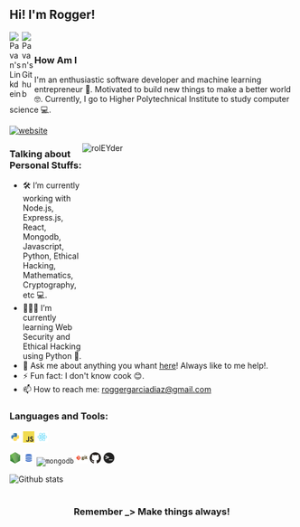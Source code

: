 ## Hi! I'm Rogger! 


<a href="https://www.linkedin.com/in/rogger-garc%C3%ADa-d%C3%ADaz-5100a41b1/">
  <img align="left" alt="Pavan's Linkdein" width="22px" src="https://cdn.jsdelivr.net/npm/simple-icons@v3/icons/linkedin.svg" />
</a>
<a href="https://github.com/RolEYder/">
  <img align="left" alt="Pavan's Github" width="22px" src="https://cdn.jsdelivr.net/npm/simple-icons@v3/icons/github.svg" />
</a>


<br />

### How Am I
I'm an enthusiastic software developer and machine learning entrepreneur 🤩. Motivated to build new things to make a better world  🤓.
Currently, I go to Higher Polytechnical Institute to study computer science 💻. 

[![website](https://img.shields.io/badge/Portfolio-https%3A%2F%2Froleyder.herokuapp.com%2F-blue)](https://roleyder.herokuapp.com/)

<img align="right" height="375" width="375" alt="rolEYder" src="https://avatars0.githubusercontent.com/u/49726414?s=400&u=955d9d057a28cc34d4659c252b3dd5afb2f337f7&v=4" />

### Talking about Personal Stuffs:

- 🛠 I’m currently working with Node.js, Express.js, React, <br />  Mongodb, Javascript, Python, Ethical Hacking, Mathematics, Cryptography, etc 💻.
- 👨🏻‍💻 I’m currently learning Web Security and Ethical Hacking using Python 🚀.
- 💬 Ask me about anything you whant [here](https://github.com/RolEYder/RolEYder/issues/)! Always like to me help!.
- ⚡ Fun fact: I don't know cook 😊.
- 📫 How to reach me: roggergarciadiaz@gmail.com


### Languages and Tools:

<code><img height="20" src="https://raw.githubusercontent.com/github/explore/80688e429a7d4ef2fca1e82350fe8e3517d3494d/topics/python/python.png" alt="python"></code>
<code><img height="20" src="https://raw.githubusercontent.com/github/explore/80688e429a7d4ef2fca1e82350fe8e3517d3494d/topics/javascript/javascript.png" alt="javascript"></code>
<code><img height="20" src="https://raw.githubusercontent.com/github/explore/80688e429a7d4ef2fca1e82350fe8e3517d3494d/topics/react/react.png" alt="react"></code>

<code><img height="20" src="https://raw.githubusercontent.com/github/explore/80688e429a7d4ef2fca1e82350fe8e3517d3494d/topics/nodejs/nodejs.png" alt="nodejs"></code>
<code><img height="20" src="https://raw.githubusercontent.com/github/explore/80688e429a7d4ef2fca1e82350fe8e3517d3494d/topics/sql/sql.png" alt="sql"></code>
<code><img height="20" src="https://encrypted-tbn0.gstatic.com/images?q=tbn%3AANd9GcSTTzPAw-55ssm1Im594xYZ9eRQu2JylrkYLg&usqp=CAU" alt="mongodb"></code>
<code><img height="20" src="https://raw.githubusercontent.com/github/explore/80688e429a7d4ef2fca1e82350fe8e3517d3494d/topics/git/git.png" alt="git"></code>
<code><img height="20" src="https://raw.githubusercontent.com/github/explore/80688e429a7d4ef2fca1e82350fe8e3517d3494d/topics/github-api/github-api.png" alt="github"></code>
<code><img height="20" src="https://raw.githubusercontent.com/github/explore/80688e429a7d4ef2fca1e82350fe8e3517d3494d/topics/terminal/terminal.png" alt="terminal"></code>

![Github stats](https://github-readme-stats.vercel.app/api?username=roleyder&show_icons=true&hide_border=true)

#

<div align="center">

### Remember _> Make things always!

</div>
